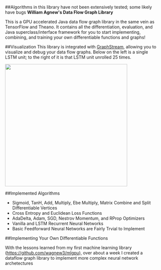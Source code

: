 ##Algorithms in this library have not been extensively tested; some likely have bugs
**William Agnew's Data Flow Graph Library**

This is a GPU accelerated Java data flow graph library in the same vein as TensorFlow and Theano. It contains all the differentiation, evaluation, and Java superclass/interface framework for you to start implementing, combining, and training your own differentiable functions and graphs! 

##Visualization
This library is integrated with <a href="http://graphstream-project.org/">GraphStream</a>, allowing you to visualize and debug your data flow graphs. Below on the left is a single LSTM unit; to the right of it is that LSTM unit unrolled 25 times.

<img src="https://github.com/wagnew/ComputeGraph/tree/master/ComputeGraph/data/LSTM.jpg" width="400"> 

##Implemented Algorithms
* Sigmoid, TanH, Add, Multiply, Ebe Multiply, Matrix Combine and Split Differentiable Vertices
* Cross Entropy and Euclidean Loss Functions
* AdaDelta, Adam, SGD, Nestrov Momentum, and RProp Optimizers
* Vanilla and LSTM Recurrent Neural Networks
* Basic Feedforward Neural Networks are Fairly Trvial to Implement

##Implementing Your Own Differentiable Functions

With the lessons learned from my first machine learning library (https://github.com/wagnew3/mlgpu), over about a week I created a dataflow graph library to implement more complex neural network archetectures